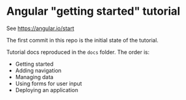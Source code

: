 # Angular "getting started" tutorial
See https://angular.io/start

The first commit in this repo is the initial state of the tutorial.

Tutorial docs reproduced in the `docs` folder. The order is:

- Getting started
- Adding navigation
- Managing data
- Using forms for user input
- Deploying an application

